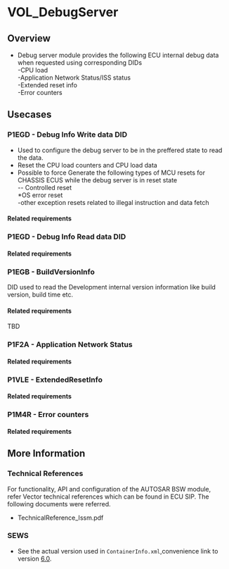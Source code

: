 # VOL_DebugServer

## Overview

* Debug server module provides the following ECU internal debug data when requested using corresponding DIDs<br/>
    -CPU load<br/>
    -Application Network Status/ISS status<br/>
    -Extended reset info<br/>
    -Error counters
	
## Usecases

### P1EGD - Debug Info Write data DID

* Used to configure the debug server to be in the preffered state to read the data.
* Reset the CPU load counters and CPU load data
* Possible to force Generate the following types of MCU resets for CHASSIS ECUS while the debug server is in reset state<br/>
   -- Controlled reset<br/>
   *OS error reset<br/>
   -other exception resets related to illegal instruction and data fetch


#### Related requirements

### P1EGD - Debug Info Read data DID

#### Related requirements

### P1EGB - BuildVersionInfo

DID used to read the Development internal version information like build version, build time etc.

#### Related requirements

TBD

### P1F2A - Application Network Status

#### Related requirements

### P1VLE - ExtendedResetInfo

#### Related requirements

### P1M4R - Error counters

#### Related requirements

## More Information

### Technical References

  For functionality, API and configuration of the AUTOSAR BSW module,<br/> refer Vector technical references which can be found in ECU SIP.
  The following documents were referred.
* TechnicalReference_Issm.pdf

### SEWS

* See the actual version used in `ContainerInfo.xml`,convenience link to version [6.0](https://sews.volvo.net/Sews2/ViewData/ViewContainerData.aspx?ContainerId=26026).

